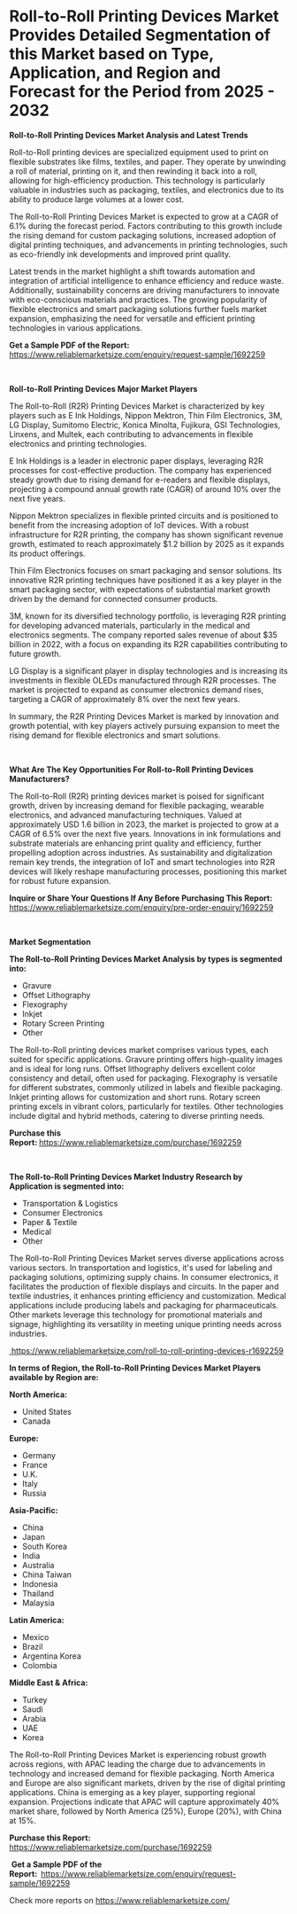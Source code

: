 <p><h1>Roll-to-Roll Printing Devices Market Provides Detailed Segmentation of this Market based on Type, Application, and Region and Forecast for the Period from 2025 - 2032</h1></p><p><strong>Roll-to-Roll Printing Devices Market Analysis and Latest Trends</strong></p>
<p><p>Roll-to-Roll printing devices are specialized equipment used to print on flexible substrates like films, textiles, and paper. They operate by unwinding a roll of material, printing on it, and then rewinding it back into a roll, allowing for high-efficiency production. This technology is particularly valuable in industries such as packaging, textiles, and electronics due to its ability to produce large volumes at a lower cost.</p><p>The Roll-to-Roll Printing Devices Market is expected to grow at a CAGR of 6.1% during the forecast period. Factors contributing to this growth include the rising demand for custom packaging solutions, increased adoption of digital printing techniques, and advancements in printing technologies, such as eco-friendly ink developments and improved print quality. </p><p>Latest trends in the market highlight a shift towards automation and integration of artificial intelligence to enhance efficiency and reduce waste. Additionally, sustainability concerns are driving manufacturers to innovate with eco-conscious materials and practices. The growing popularity of flexible electronics and smart packaging solutions further fuels market expansion, emphasizing the need for versatile and efficient printing technologies in various applications.</p></p>
<p><strong>Get a Sample PDF of the Report:&nbsp;</strong> <a href="https://www.reliablemarketsize.com/enquiry/request-sample/1692259?utm_campaign=1103&utm_medium=2&utm_source=Github&utm_content=ia&utm_term=27032025&utm_id=roll-to-roll-printing-devices">https://www.reliablemarketsize.com/enquiry/request-sample/1692259</a></p>
<p>&nbsp;</p>
<p><strong>Roll-to-Roll Printing Devices Major Market Players</strong></p>
<p><p>The Roll-to-Roll (R2R) Printing Devices Market is characterized by key players such as E Ink Holdings, Nippon Mektron, Thin Film Electronics, 3M, LG Display, Sumitomo Electric, Konica Minolta, Fujikura, GSI Technologies, Linxens, and Multek, each contributing to advancements in flexible electronics and printing technologies.</p><p>E Ink Holdings is a leader in electronic paper displays, leveraging R2R processes for cost-effective production. The company has experienced steady growth due to rising demand for e-readers and flexible displays, projecting a compound annual growth rate (CAGR) of around 10% over the next five years.</p><p>Nippon Mektron specializes in flexible printed circuits and is positioned to benefit from the increasing adoption of IoT devices. With a robust infrastructure for R2R printing, the company has shown significant revenue growth, estimated to reach approximately $1.2 billion by 2025 as it expands its product offerings.</p><p>Thin Film Electronics focuses on smart packaging and sensor solutions. Its innovative R2R printing techniques have positioned it as a key player in the smart packaging sector, with expectations of substantial market growth driven by the demand for connected consumer products.</p><p>3M, known for its diversified technology portfolio, is leveraging R2R printing for developing advanced materials, particularly in the medical and electronics segments. The company reported sales revenue of about $35 billion in 2022, with a focus on expanding its R2R capabilities contributing to future growth.</p><p>LG Display is a significant player in display technologies and is increasing its investments in flexible OLEDs manufactured through R2R processes. The market is projected to expand as consumer electronics demand rises, targeting a CAGR of approximately 8% over the next few years.</p><p>In summary, the R2R Printing Devices Market is marked by innovation and growth potential, with key players actively pursuing expansion to meet the rising demand for flexible electronics and smart solutions.</p></p>
<p>&nbsp;</p>
<p><strong>What Are The Key Opportunities For Roll-to-Roll Printing Devices Manufacturers?</strong></p>
<p><p>The Roll-to-Roll (R2R) printing devices market is poised for significant growth, driven by increasing demand for flexible packaging, wearable electronics, and advanced manufacturing techniques. Valued at approximately USD 1.6 billion in 2023, the market is projected to grow at a CAGR of 6.5% over the next five years. Innovations in ink formulations and substrate materials are enhancing print quality and efficiency, further propelling adoption across industries. As sustainability and digitalization remain key trends, the integration of IoT and smart technologies into R2R devices will likely reshape manufacturing processes, positioning this market for robust future expansion.</p></p>
<p><strong>Inquire or Share Your Questions If Any Before Purchasing This Report:</strong> <a href="https://www.reliablemarketsize.com/enquiry/pre-order-enquiry/1692259?utm_campaign=1103&utm_medium=2&utm_source=Github&utm_content=ia&utm_term=27032025&utm_id=roll-to-roll-printing-devices">https://www.reliablemarketsize.com/enquiry/pre-order-enquiry/1692259</a></p>
<p>&nbsp;</p>
<p><strong>Market Segmentation</strong></p>
<p><strong>The Roll-to-Roll Printing Devices Market Analysis by types is segmented into:</strong></p>
<p><ul><li>Gravure</li><li>Offset Lithography</li><li>Flexography</li><li>Inkjet</li><li>Rotary Screen Printing</li><li>Other</li></ul></p>
<p><p>The Roll-to-Roll printing devices market comprises various types, each suited for specific applications. Gravure printing offers high-quality images and is ideal for long runs. Offset lithography delivers excellent color consistency and detail, often used for packaging. Flexography is versatile for different substrates, commonly utilized in labels and flexible packaging. Inkjet printing allows for customization and short runs. Rotary screen printing excels in vibrant colors, particularly for textiles. Other technologies include digital and hybrid methods, catering to diverse printing needs.</p></p>
<p><strong>Purchase this Report:&nbsp;</strong><a href="https://www.reliablemarketsize.com/purchase/1692259?utm_campaign=1103&utm_medium=2&utm_source=Github&utm_content=ia&utm_term=27032025&utm_id=roll-to-roll-printing-devices">https://www.reliablemarketsize.com/purchase/1692259</a></p>
<p>&nbsp;</p>
<p><strong>The Roll-to-Roll Printing Devices Market Industry Research by Application is segmented into:</strong></p>
<p><ul><li>Transportation & Logistics</li><li>Consumer Electronics</li><li>Paper & Textile</li><li>Medical</li><li>Other</li></ul></p>
<p><p>The Roll-to-Roll Printing Devices Market serves diverse applications across various sectors. In transportation and logistics, it's used for labeling and packaging solutions, optimizing supply chains. In consumer electronics, it facilitates the production of flexible displays and circuits. In the paper and textile industries, it enhances printing efficiency and customization. Medical applications include producing labels and packaging for pharmaceuticals. Other markets leverage this technology for promotional materials and signage, highlighting its versatility in meeting unique printing needs across industries.</p></p>
<p><a href="https://www.reliablemarketsize.com/roll-to-roll-printing-devices-r1692259?utm_campaign=1103&utm_medium=2&utm_source=Github&utm_content=ia&utm_term=27032025&utm_id=roll-to-roll-printing-devices">&nbsp;https://www.reliablemarketsize.com/roll-to-roll-printing-devices-r1692259</a></p>
<p><strong>In terms of Region, the Roll-to-Roll Printing Devices Market Players available by Region are:</strong></p>
<p>
    <p> <strong> North America: </strong>
        <ul>
            <li>United States</li>
            <li>Canada</li>
        </ul>
        </p> 
    <p> <strong> Europe: </strong>
        <ul>
            <li>Germany</li>
            <li>France</li>
            <li>U.K.</li>
            <li>Italy</li>
            <li>Russia</li>
        </ul>
        </p> 
    <p> <strong> Asia-Pacific: </strong>
        <ul>
            <li>China</li>
            <li>Japan</li>
            <li>South Korea</li>
            <li>India</li>
            <li>Australia</li>
            <li>China Taiwan</li>
            <li>Indonesia</li>
            <li>Thailand</li>
            <li>Malaysia</li>
        </ul>
        </p> 
    <p> <strong> Latin America: </strong>
        <ul>
            <li>Mexico</li>
            <li>Brazil</li>
            <li>Argentina Korea</li>
            <li>Colombia</li>
        </ul>
        </p> 
    <p> <strong> Middle East & Africa: </strong>
        <ul>
            <li>Turkey</li>
            <li>Saudi</li>
            <li>Arabia</li>
            <li>UAE</li>
            <li>Korea</li>
        </ul>
    </p>
    </p>
<p><p>The Roll-to-Roll Printing Devices Market is experiencing robust growth across regions, with APAC leading the charge due to advancements in technology and increased demand for flexible packaging. North America and Europe are also significant markets, driven by the rise of digital printing applications. China is emerging as a key player, supporting regional expansion. Projections indicate that APAC will capture approximately 40% market share, followed by North America (25%), Europe (20%), with China at 15%.</p></p>
<p><strong>Purchase this Report: </strong><a href="https://www.reliablemarketsize.com/purchase/1692259?utm_campaign=1103&utm_medium=2&utm_source=Github&utm_content=ia&utm_term=27032025&utm_id=roll-to-roll-printing-devices">https://www.reliablemarketsize.com/purchase/1692259</a></p>
<p>&nbsp;<strong>Get a Sample PDF of the Report:&nbsp;&nbsp;</strong><a href="https://www.reliablemarketsize.com/enquiry/request-sample/1692259?utm_campaign=1103&utm_medium=2&utm_source=Github&utm_content=ia&utm_term=27032025&utm_id=roll-to-roll-printing-devices">https://www.reliablemarketsize.com/enquiry/request-sample/1692259</a></p>
<p><strong></strong></p>
<p>Check more reports on <a href="https://www.reliablemarketsize.com/?utm_campaign=1103&utm_medium=2&utm_source=Github&utm_content=ia&utm_term=27032025&utm_id=roll-to-roll-printing-devices">https://www.reliablemarketsize.com/</a></p>